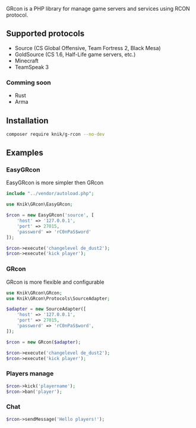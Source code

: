 GRcon is a PHP library for manage game servers and services using RCON protocol.

## Supported protocols

* Source (CS Global Offensive, Team Fortress 2, Black Mesa)
* GoldSource (CS 1.6, Half-Life game servers, etc.)
* Minecraft
* TeamSpeak 3

### Comming soon

* Rust
* Arma

## Installation

```bash
composer require knik/g-rcon --no-dev
```

## Examples

### EasyGRcon

EasyGRcon is more simpler then GRcon

```php
include "../vendor/autoload.php";

use Knik\GRcon\EasyGRcon;

$rcon = new EasyGRcon('source', [
    'host' => '127.0.0.1',
    'port' => 27015,
    'password' => 'rC0nPaS$word'
]);

$rcon->execute('changelevel de_dust2');
$rcon->execute('kick player');
```

### GRcon

GRcon is more flexible and configurable

```php
use Knik\GRcon\GRcon;
use Knik\GRcon\Protocols\SourceAdapter;

$adapter = new SourceAdapter([
    'host' => '127.0.0.1',
    'port' => 27015,
    'password' => 'rC0nPaS$word',
]);

$rcon = new GRcon($adapter);

$rcon->execute('changelevel de_dust2');
$rcon->execute('kick player');
```

### Players manage

```php
$rcon->kick('playername');
$rcon->ban('player');
```

### Chat

```php
$rcon->sendMessage('Hello players!');
```
